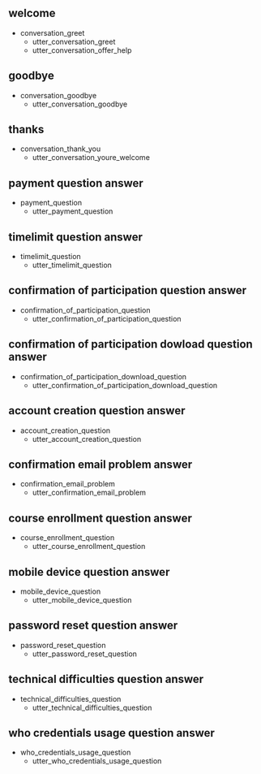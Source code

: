 ## welcome
* conversation_greet
  - utter_conversation_greet
  - utter_conversation_offer_help

## goodbye
* conversation_goodbye
  - utter_conversation_goodbye

## thanks
* conversation_thank_you
  - utter_conversation_youre_welcome

## payment question answer
* payment_question
    - utter_payment_question

## timelimit question answer
* timelimit_question
    - utter_timelimit_question

## confirmation of participation question answer
* confirmation_of_participation_question
    - utter_confirmation_of_participation_question

## confirmation of participation dowload question answer
* confirmation_of_participation_download_question
    - utter_confirmation_of_participation_download_question

## account creation question answer
* account_creation_question
    - utter_account_creation_question

## confirmation email problem answer
* confirmation_email_problem
    - utter_confirmation_email_problem

## course enrollment question answer
* course_enrollment_question
    - utter_course_enrollment_question

## mobile device question answer
* mobile_device_question
    - utter_mobile_device_question

## password reset question answer
* password_reset_question
    - utter_password_reset_question

## technical difficulties question answer
* technical_difficulties_question
    - utter_technical_difficulties_question

## who credentials usage question answer
* who_credentials_usage_question
    - utter_who_credentials_usage_question